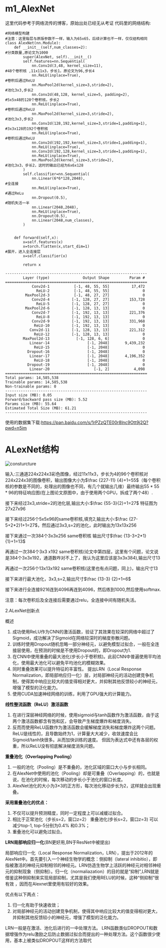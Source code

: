 # m1_AlexNet
这里代码参考于网络流传的博客，原始出处已经无从考证
代码里的网络结构:
```
#网络模型构建
#注意：这里每层与原版参数不一样，输入为65x65，后续计算也不一样，仅仅结构相同
class AlexNet(nn.Module):
    def __init__(self,num_classes=2):                                       #分类数量,原论文为1000
        super(AlexNet, self).__init__()
        self.features=nn.Sequential(
            nn.Conv2d(3,48, kernel_size=11),                                #48个卷积核 ,11x11x3，步长1，原论文为96,步长4
            nn.ReLU(inplace=True),                                          #卷积后通过ReLU
            nn.MaxPool2d(kernel_size=3,stride=2),                           #池化3x3,步长2
            nn.Conv2d(48,128, kernel_size=5, padding=2),                    #5x5x48的128个卷积核，步长2
            nn.ReLU(inplace=True),                                          #卷积后通过ReLU
            nn.MaxPool2d(kernel_size=3,stride=2),                           #池化3x3,步长2
            nn.Conv2d(128,192,kernel_size=3,stride=1,padding=1),            #3x3x128的192个卷积核
            nn.ReLU(inplace=True),                                          #卷积后通过ReLU
            nn.Conv2d(192,192,kernel_size=3,stride=1,padding=1),
            nn.ReLU(inplace=True),
            nn.Conv2d(192,128,kernel_size=3,stride=1,padding=1),
            nn.ReLU(inplace=True),
            nn.MaxPool2d(kernel_size=3,stride=2),                           #池化3x3，步长2，这时的输出已经为6x6x128
        )
        self.classifier=nn.Sequential(
            nn.Linear(6*6*128,2048),                                        #全连接
            nn.ReLU(inplace=True),                                          #通过ReLu
            nn.Dropout(0.5),                                                #随机失活一半
            nn.Linear(2048,2048),
            nn.ReLU(inplace=True),
            nn.Dropout(0.5),
            nn.Linear(2048,num_classes),
        )
 
 
    def forward(self,x):
        x=self.features(x)
        x=torch.flatten(x,start_dim=1)                                      #展开，进入全连接层
        x=self.classifier(x)
 
        return x

```
```
----------------------------------------------------------------
        Layer (type)               Output Shape         Param #
================================================================
            Conv2d-1           [-1, 48, 55, 55]          17,472
              ReLU-2           [-1, 48, 55, 55]               0
         MaxPool2d-3           [-1, 48, 27, 27]               0
            Conv2d-4          [-1, 128, 27, 27]         153,728
              ReLU-5          [-1, 128, 27, 27]               0
         MaxPool2d-6          [-1, 128, 13, 13]               0
            Conv2d-7          [-1, 192, 13, 13]         221,376
              ReLU-8          [-1, 192, 13, 13]               0
            Conv2d-9          [-1, 192, 13, 13]         331,968
             ReLU-10          [-1, 192, 13, 13]               0
           Conv2d-11          [-1, 128, 13, 13]         221,312
             ReLU-12          [-1, 128, 13, 13]               0
        MaxPool2d-13            [-1, 128, 6, 6]               0
           Linear-14                 [-1, 2048]       9,439,232
             ReLU-15                 [-1, 2048]               0
          Dropout-16                 [-1, 2048]               0
           Linear-17                 [-1, 2048]       4,196,352
             ReLU-18                 [-1, 2048]               0
          Dropout-19                 [-1, 2048]               0
           Linear-20                    [-1, 2]           4,098
================================================================
Total params: 14,585,538
Trainable params: 14,585,538
Non-trainable params: 0
----------------------------------------------------------------
Input size (MB): 0.05
Forward/backward pass size (MB): 5.52
Params size (MB): 55.64
Estimated Total Size (MB): 61.21
----------------------------------------------------------------

```


使用的数据集下载:https://pan.baidu.com/s/1rPZzQTE00r8lnc9Ott9j2Q?pwd=n5im 


# ALexNet结构
![consturcture](https://user-images.githubusercontent.com/74494790/170641650-415ddb18-b9a1-4d9b-a88c-ce7ec1bad009.png)


输入:三通道224x224x3彩色图像，经过11x11x3，步长为4的96个卷积核对224x224x3的图像卷积，输出图像大小为$\frac {227-11} {4}+1=55$（每个卷积核的参数是不同的，处理出的图像也不同，有几个就输出几维）最终输出$55 * 55 * 96$的特征响应图(在上图论文原图中，由于使用两个GPU，拆成了两个48）.

接下来经过3x3,stride=2的池化层,输出大小:$\frac {55-3}{2}+1=27$  特征图为27x27x96

接下来经过256个5x5x96的same卷积核,填充2,输出大小:$\frac {27-5+2*2}1+1=27$，然后通过3x3,s=2的池化，此时输出为13x13x256

接下来通过一次384个3x3x256 same卷积核 输出尺寸$\frac {13-3+2*1}{1}+1=13$

再通过一次384个3x3 x192 same卷积核(论文中第四层，这里有个问题，论文说是384个3x3x192，通道数咋对不上了，我认为这里应该是3x3x384),输出尺寸13

再通过一次256个13x13x192 same卷积核(这里也有点问题，同上)，输出尺寸13

接下来进行最大池化，3x3,s=2,输出尺寸$\frac {13-3} {2}+1=6$

接下来进行全连接9216连到4096再连到4096，然后练到1000,然后使用softmax.



注意：每次卷积后及全连接后需要通过relu，全连接中间有随机失活。

2.ALexNet创新点

概述

1. 成功使用ReLU作为CNN的激活函数，验证了其效果在较深的网络中超过了Sigmoid，成功解决了Sigmoid在网络较深时的梯度弥散问题。
2. 训练时使用Dropout随机忽略一部分神经元，以避免模型过拟合，一般在全连接层使用，在预测的时候是不使用Dropout的，即Dropout为1.
3. 在CNN中使用重叠的最大池化(步长小于卷积核)。此前CNN中普遍使用平均池化，使用最大池化可以避免平均池化的模糊效果。
4. 同时重叠效果可以提升特征的丰富性。 提出LRN（Local Response Normalization，即局部响应归一化）层，对局部神经元的活动创建竞争机制，使得其中响应比较大的值变得相对更大，并抑制其他反馈较小的神经元，增强了模型的泛化能力。
5. 使用CUDA加速神经网络的训练，利用了GPU强大的计算能力。

**线性整流函数（ReLU）激活函数**

1. 在进行深层神经网络的时候，使用sigmoid与tanh函数作为激活函数，由于这两个激活函数都含有饱和区，会导致产生梯度爆炸和梯度消失。
2. 反而而使用ReLU函数作为激活函数会缓解梯度消失和梯度爆炸这两个问题。 ReLU是线性的，且导数始终为1，计算量大大减少，收敛速度会比Sigmoid/tanh快很多。从而加快训练的速度。 但因为表达式中还有各层的权重，所以ReLU没有彻底解决梯度消失问题。

**重叠池化（Overlapping Pooling）**

1. 一般的池化（Pooling）是不重叠的，池化区域的窗口大小与步长相同。
2. 在AlexNet中使用的池化（Pooling）却是可重叠（Overlapping）的，也就是说，在池化的时候，每次移动的步长小于池化的窗口长度。
3. AlexNet池化的大小为3×3的正方形，每次池化移动步长为2，这样就会出现重叠。

**采用重叠池化的优点：**

1. 不仅可以提升预测精度，同时一定程度上可以减缓过拟合。
2. 相比于正常池化（步长s=2，窗口z=2） 重叠池化(步长s=2，窗口z=3) 可以减少top-1, top-5分别为0.4% 和0.3%；
3. 重叠池化可以避免过拟合。

**LRN局部响应归一化**(BN更好用,BN于ResNet中被提出)

局部响应归一化（Local Response Normalization，LRN），提出于2012年的AlexNet中。首先要引入一个神经生物学的概念：侧抑制（lateral inhibitio），即指被激活的神经元抑制相邻的神经元。LRN仿造生物学上活跃的神经元对相邻神经元的抑制现象（侧抑制）。归一化（normaliazation）的目的就是“抑制”,LRN就是借鉴这种侧抑制来实现局部抑制，尤其是我们使用RELU的时候，这种“侧抑制”很有效 ，因而在Alexnet里使用有较好的效果。

优点有以下两点：

1. 归一化有助于快速收敛；
2. 对局部神经元的活动创建竞争机制，使得其中响应比较大的值变得相对更大，并抑制其他反馈较小的神经元，增强了模型的泛化能力。

LRN一般是在激活、池化后进行的一中处理方法。 LRN函数类似DROPOUT和数据增强作为relu激励之后防止数据过拟合而提出的一种处理方法。这个函数很少使用，基本上被类似DROPOUT这样的方法取代





